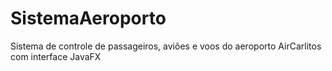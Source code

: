 # SistemaAeroporto
 Sistema de controle de passageiros, aviões e voos do aeroporto AirCarlitos com interface JavaFX
